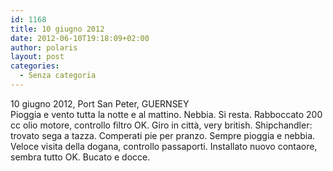 ```yaml
---
id: 1168
title: 10 giugno 2012
date: 2012-06-10T19:18:09+02:00
author: polaris
layout: post
categories:
  - Senza categoria
---
```

10 giugno 2012, Port San Peter, GUERNSEY  
Pioggia e vento tutta la notte e al mattino. Nebbia. Si resta. Rabboccato 200 cc olio motore, controllo filtro OK. Giro in città, very british. Shipchandler: trovato sega a tazza. Comperati pie per pranzo. Sempre pioggia e nebbia. Veloce visita della dogana, controllo passaporti. Installato nuovo contaore, sembra tutto OK. Bucato e docce.